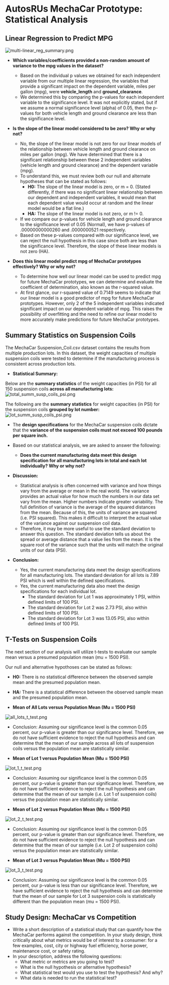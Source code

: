 # AutosRUs MechaCar Prototype: Statistical Analysis

## Linear Regression to Predict MPG

![multi-linear_reg_summary.png](multi-linear_reg_summary.png)

- **Which variables/coefficients provided a non-random amount of variance to the mpg values in the dataset?**
  - Based on the individual p values we obtained for each independent variable from our multiple linear regression, the variables that provide a significant impact on the dependent variable, miles per gallon (mpg), were **vehicle_length** and **ground_clearance**. 
  - We determined this by comparing the p-values for each independent variable to the significance level. It was not explicitly stated, but if we assume a normal significance level (alpha) of 0.05, then the p-values for both vehicle length and ground clearance are less than the significance level. 

- **Is the slope of the linear model considered to be zero? Why or why not?**
  - No, the slope of the linear model is not zero for our linear models of the relationship between vehicle length and ground clearance on miles per gallon (mpg). We have determined that there is a significant relationship between these 2 independent variables (vehicle length and ground clearance) and the dependent variable (mpg).  
  - To understand this, we must review both our null and alternate hypotheses that can be stated as follows: 
    - **H0:** The slope of the linear model is zero, or m = 0. (Stated differently, if there was no significant linear relationship between our dependent and independent variables, it would mean that each dependent value would occur at random and the linear model would be a flat line.)
    - **HA:** The slope of the linear model is not zero, or m != 0. 
  - If we compare our p-values for vehicle length and ground clearance to the significance level of 0.05 (Normal), we have p-values of .00000000000260 and .0000000521 respectively. 
  - Based on these p-values compared with our significance level, we can reject the null hypothesis in this case since both are less than the significance level. Therefore, the slope of these linear models is not zero (HA). 
 
- **Does this linear model predict mpg of MechaCar prototypes effectively? Why or why not?**
  - To determine how well our linear model can be used to predict mpg for future MechaCar prototypes, we can determine and evaluate the coefficient of determination, also known as the r-squared value. 
  - At first glance, our r-squared value of 0.7149 seems to indicate that our linear model is a good predictor of mpg for future MechaCar prototypes. However, only 2 of the 5 independent variables indicated significant impact on our dependent variable of mpg. This raises the possibility of overfitting and the need to refine our linear model to more accurately make predictions for future MechaCar prototypes.  

## Summary Statistics on Suspension Coils

The MechaCar Suspension_Coil.csv dataset contains the results from multiple production lots. In this dataset, the weight capacities of multiple suspension coils were tested to determine if the manufacturing process is consistent across production lots. 

- **Statistical Summary:** 

Below are the **summary statistics** of the weight capacities (in PSI) for all 150 suspension coils **across all manufacturing lots:** 
![total_summ_susp_coils_psi.png](total_summ_susp_coils_psi.png)

The following are the **summary statistics** for weight capacities (in PSI) for the suspension coils **grouped by lot number:** 
![lot_summ_susp_coils_psi.png](lot_summ_susp_coils_psi.png)

- The **design specifications** for the MechaCar suspension coils dictate that the **variance of the suspension coils must not exceed 100 pounds per square inch.**
- Based on our statistical analysis, we are asked to answer the following: 
  - **Does the current manufacturing data meet this design specification for all manufacturing lots in total and each lot individually? Why or why not?**

- **Discussion:**  
  - Statistical analysis is often concerned with variance and how things vary from the average or mean in the real world. The variance provides an actual value for how much the numbers in our data set vary from the mean. Higher numbers indicate greater variability. The full definition of variance is the average of the squared distances from the mean. Because of this, the units of variance are squared (i.e. PSI squared). This makes it difficult to interpret the actual value of the variance against our suspension coil data.  
  - Therefore, it may be more useful to use the standard deviation to answer this question. The standard deviation tells us about the spread or average distance that a value lies from the mean. It is the square root of the variance such that the units will match the original units of our data (PSI).  

- **Conclusion:**
  - Yes, the current manufacturing data meet the design specifications for all manufacturing lots. The standard deviation for all lots is 7.89 PSI which is well within the defined specifications. 
  - Yes, the current manufacturing data also meet the design specifications for each individual lot. 
    - The standard deviation for Lot 1 was approximately 1 PSI, within defined limits of 100 PSI.
    - The standard deviation for Lot 2 was 2.73 PSI, also within defined limits of 100 PSI. 
    - The standard deviation for Lot 3 was 13.05 PSI, also within defined limits of 100 PSI.  
  
## T-Tests on Suspension Coils

The next section of our analysis will utilize t-tests to evaluate our sample mean versus a presumed population mean (mu = 1500 PSI). 

Our null and alternative hypothoses can be stated as follows: 
- **H0:** There is no statistical difference between the observed sample mean and the presumed population mean. 
- **HA:** There is a statistical difference between the observed sample mean and the presumed population mean.

- **Mean of All Lots versus Population Mean (Mu = 1500 PSI)**

![all_lots_t_test.png](all_lots_t_test.png)

- Conclusion: Assuming our significance level is the common 0.05 percent, our p-value is greater than our significance level. Therefore, we do not have sufficient evidence to reject the null hypothesis and can determine that the mean of our sample across all lots of suspension coils versus the population mean are statistically similar. 

- **Mean of Lot 1 versus Population Mean (Mu = 1500 PSI)**

![lot_1_t_test.png](lot_1_t_test.png)

- Conclusion: Assuming our significance level is the common 0.05 percent, our p-value is greater than our significance level. Therefore, we do not have sufficient evidence to reject the null hypothesis and can determine that the mean of our sample (i.e. Lot 1 of suspension coils) versus the population mean are statistically similar.

- **Mean of Lot 2 versus Population Mean (Mu = 1500 PSI)**

![lot_2_t_test.png](lot_2_t_test.png)

- Conclusion: Assuming our significance level is the common 0.05 percent, our p-value is greater than our significance level. Therefore, we do not have sufficient evidence to reject the null hypothesis and can determine that the mean of our sample (i.e. Lot 2 of suspension coils) versus the population mean are statistically similar.

- **Mean of Lot 3 versus Population Mean (Mu = 1500 PSI)**

![lot_3_t_test.png](lot_3_t_test.png)

- Conclusion: Assuming our significance level is the common 0.05 percent, our p-value is less than our significance level. Therefore, we have sufficient evidence to reject the null hypothesis and can determine that the mean of our sample for Lot 3 suspension coils is statistically different than the population mean (mu = 1500 PSI). 

## Study Design: MechaCar vs Competition

- Write a short description of a statistical study that can quantify how the MechaCar performs against the competition. In your study design, think critically about what metrics would be of interest to a consumer: for a few examples, cost, city or highway fuel efficiency, horse power, maintenance cost, or safety rating.
- In your description, address the following questions:
  - What metric or metrics are you going to test?
  - What is the null hypothesis or alternative hypothesis?
  - What statistical test would you use to test the hypothesis? And why?
  - What data is needed to run the statistical test?
